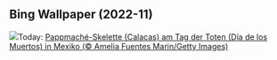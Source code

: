 ## Bing Wallpaper (2022-11)
![](https://www.bing.com/th?id=OHR.Calacas_DE-DE0872821664_UHD.jpg&w=1000)Today: [Pappmaché-Skelette (Calacas) am Tag der Toten (Día de los Muertos) in Mexiko (© Amelia Fuentes Marin/Getty Images)](https://www.bing.com/th?id=OHR.Calacas_DE-DE0872821664_UHD.jpg)